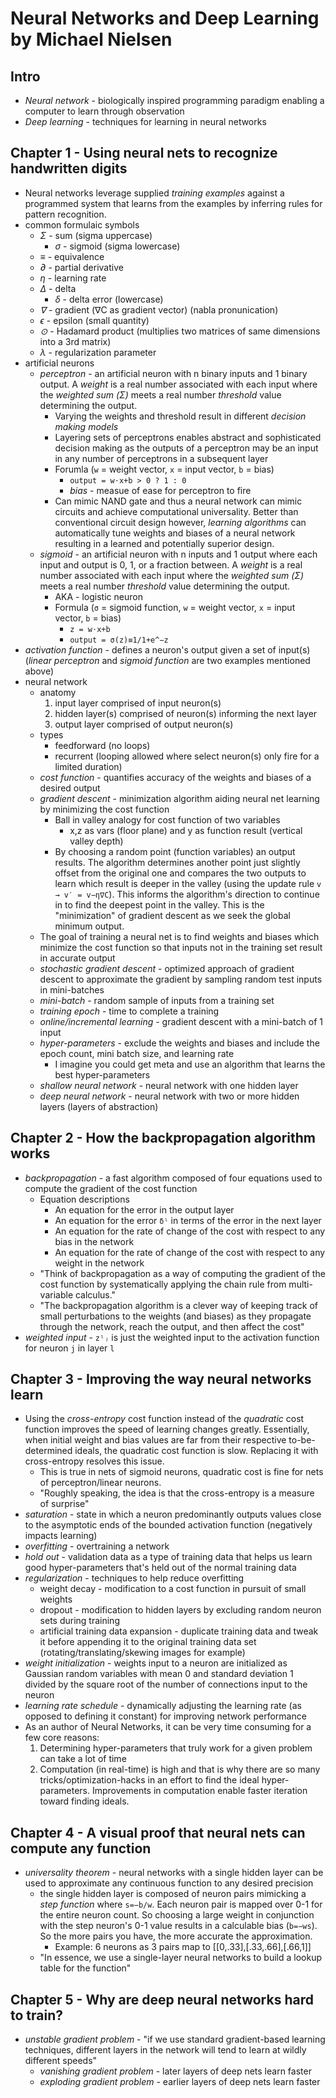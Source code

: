# Neural Networks and Deep Learning by Michael Nielsen

## Intro

- *Neural network* - biologically inspired programming paradigm enabling a computer to learn through observation
- *Deep learning* - techniques for learning in neural networks

## Chapter 1 - Using neural nets to recognize handwritten digits

- Neural networks leverage supplied *training examples* against a programmed system that learns from the examples by inferring rules for pattern recognition.
- common formulaic symbols
    - *Σ* - sum (sigma uppercase)
        - *σ* - sigmoid (sigma lowercase)
    - *≡* - equivalence
    - *∂* - partial derivative
    - *η* - learning rate
    - *Δ* - delta
        - *δ* - delta error (lowercase)
    - *∇* - gradient (∇C as gradient vector) (nabla pronunication)
    - *ϵ* - epsilon (small quantity)
    - *⊙* - Hadamard product (multiplies two matrices of same dimensions into a 3rd matrix)
    - *λ* - regularization parameter
- artificial neurons
    - *perceptron* - an artificial neuron with n binary inputs and 1 binary output. A *weight* is a real number associated with each input where the *weighted sum (Σ)* meets a real number *threshold* value determining the output.
        - Varying the weights and threshold result in different *decision making models*
        - Layering sets of perceptrons enables abstract and sophisticated decision making as the outputs of a perceptron may be an input in any number of perceptrons in a subsequent layer
        - Forumla (`w` = weight vector, `x` = input vector, `b` = bias)
            - `output = w⋅x+b > 0 ? 1 : 0`
            - *bias* - measue of ease for perceptron to fire
        - Can mimic NAND gate and thus a neural network can mimic circuits and achieve computational universality. Better than conventional circuit design however, *learning algorithms* can automatically tune weights and biases of a neural network resulting in a learned and potentially superior design.
    - *sigmoid* - an artificial neuron with n inputs and 1 output where each input and output is 0, 1, or a fraction between. A *weight* is a real number associated with each input where the *weighted sum (Σ)* meets a real number *threshold* value determining the output.
        - AKA - logistic neuron
        - Formula (`σ` = sigmoid function, `w` = weight vector, `x` = input vector, `b` = bias)
            - `z = w⋅x+b`
            - `output = σ(z)≡1/1+e^−z`
- *activation function* - defines a neuron's output given a set of input(s) (*linear perceptron* and *sigmoid function* are two examples mentioned above)  
- neural network
    - anatomy
        1. input layer comprised of input neuron(s)
        2. hidden layer(s) comprised of neuron(s) informing the next layer
        3. output layer comprised of output neuron(s)
    - types
        - feedforward (no loops)
        - recurrent (looping allowed where select neuron(s) only fire for a limited duration)
    - *cost function* - quantifies accuracy of the weights and biases of a desired output
    - *gradient descent* - minimization algorithm aiding neural net learning by minimizing the cost function
        - Ball in valley analogy for cost function of two variables 
            - x,z as vars (floor plane) and y as function result (vertical valley depth)
        - By choosing a random point (function variables) an output results. The algorithm determines another point just slightly offset from the original one and compares the two outputs to learn which result is deeper in the valley (using the update rule `v → v′ = v−η∇C`). This informs the algorithm's direction to continue in to find the deepest point in the valley. This is the "minimization" of gradient descent as we seek the global minimum output.
    - The goal of training a neural net is to find weights and biases which minimize the cost function so that inputs not in the training set result in accurate output
    - *stochastic gradient descent* - optimized approach of gradient descent to approximate the gradient by sampling random test inputs in mini-batches
    - *mini-batch* - random sample of inputs from a training set
    - *training epoch* - time to complete a training
    - *online/incremental learning* - gradient descent with a mini-batch of 1 input
    - *hyper-parameters* - exclude the weights and biases and include the epoch count, mini batch size, and learning rate
        - I imagine you could get meta and use an algorithm that learns the best hyper-parameters
    - *shallow neural network* - neural network with one hidden layer
    - *deep neural network* - neural network with two or more hidden layers (layers of abstraction)

## Chapter 2 - How the backpropagation algorithm works

- *backpropagation* - a fast algorithm composed of four equations used to compute the gradient of the cost function
    - Equation descriptions
        - An equation for the error in the output layer
        - An equation for the error `δˡ` in terms of the error in the next layer
        - An equation for the rate of change of the cost with respect to any bias in the network
        - An equation for the rate of change of the cost with respect to any weight in the network
    - "Think of backpropagation as a way of computing the gradient of the cost function by systematically applying the chain rule from multi-variable calculus."
    - "The backpropagation algorithm is a clever way of keeping track of small perturbations to the weights (and biases) as they propagate through the network, reach the output, and then affect the cost"
- *weighted input* - `zˡⱼ` is just the weighted input to the activation function for neuron `j` in layer `l`

## Chapter 3 - Improving the way neural networks learn

- Using the *cross-entropy* cost function instead of the *quadratic* cost function improves the speed of learning changes greatly. Essentially, when initial weight and bias values are far from their respective to-be-determined ideals, the quadratic cost function is slow. Replacing it with cross-entropy resolves this issue.
    - This is true in nets of sigmoid neurons, quadratic cost is fine for nets of perceptron/linear neurons.
    - "Roughly speaking, the idea is that the cross-entropy is a measure of surprise"
- *saturation* - state in which a neuron predominantly outputs values close to the asymptotic ends of the bounded activation function (negatively impacts learning)
- *overfitting* - overtraining a network
- *hold out* - validation data as a type of training data that helps us learn good hyper-parameters that's held out of the normal training data
- *regularization* - techniques to help reduce overfitting
    - weight decay - modification to a cost function in pursuit of small weights
    - dropout - modification to hidden layers by excluding random neuron sets during training
    - artificial training data expansion - duplicate training data and tweak it before appending it to the original training data set (rotating/translating/skewing images for example)
- *weight initialization* - weights input to a neuron are initialized as Gaussian random variables with mean 0 and standard deviation 1 divided by the square root of the number of connections input to the neuron
- *learning rate schedule* - dynamically adjusting the learning rate (as opposed to defining it constant) for improving network performance
- As an author of Neural Networks, it can be very time consuming for a few core reasons:
    1. Determining hyper-parameters that truly work for a given problem can take a lot of time
    2. Computation (in real-time) is high and that is why there are so many tricks/optimization-hacks in an effort to find the ideal hyper-parameters. Improvements in computation enable faster iteration toward finding ideals.

## Chapter 4 - A visual proof that neural nets can compute any function

- *universality theorem* - neural networks with a single hidden layer can be used to approximate any continuous function to any desired precision
    - the single hidden layer is composed of neuron pairs mimicking a *step function* where `s=−b/w`. Each neuron pair is mapped over 0-1 for the entire neuron count. So choosing a large weight in conjunction with the step neuron's 0-1 value results in a calculable bias (`b=−ws`). So the more pairs you have, the more accurate the approximation.
        - Example: 6 neurons as 3 pairs map to [[0,.33],[.33,.66],[.66,1]]
    - "In essence, we use a single-layer neural networks to build a lookup table for the function"
    
## Chapter 5 - Why are deep neural networks hard to train?

- *unstable gradient problem* - "if we use standard gradient-based learning techniques, different layers in the network will tend to learn at wildly different speeds"
    - *vanishing gradient problem* - later layers of deep nets learn faster
    - *exploding gradient problem* - earlier layers of deep nets learn faster
